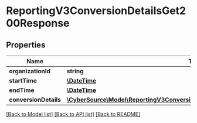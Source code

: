 # ReportingV3ConversionDetailsGet200Response

## Properties
Name | Type | Description | Notes
------------ | ------------- | ------------- | -------------
**organizationId** | **string** | Merchant Id | [optional] 
**startTime** | [**\DateTime**](\DateTime.md) |  | [optional] 
**endTime** | [**\DateTime**](\DateTime.md) |  | [optional] 
**conversionDetails** | [**\CyberSource\Model\ReportingV3ConversionDetailsGet200ResponseConversionDetails[]**](ReportingV3ConversionDetailsGet200ResponseConversionDetails.md) |  | [optional] 

[[Back to Model list]](../README.md#documentation-for-models) [[Back to API list]](../README.md#documentation-for-api-endpoints) [[Back to README]](../README.md)



